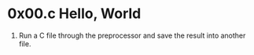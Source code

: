 # 0x00.c Hello, World
1. Run a C file through the preprocessor and save the result into another file.

